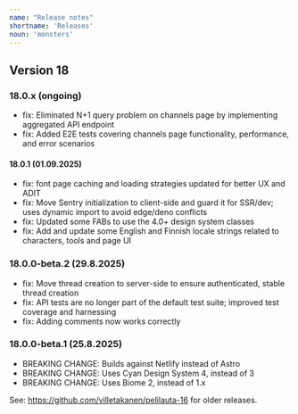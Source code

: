 ```yaml
---
name: "Release notes"
shortname: 'Releases'
noun: 'monsters'
---
```

## Version 18

### 18.0.x (ongoing)
- fix: Eliminated N+1 query problem on channels page by implementing aggregated API endpoint
- fix: Added E2E tests covering channels page functionality, performance, and error scenarios


#### 18.0.1 (01.09.2025)
- fix: font page caching and loading strategies updated for better UX and ADIT
- fix: Move Sentry initialization to client-side and guard it for SSR/dev; uses dynamic import to avoid edge/deno conflicts
- fix: Updated some FABs to use the 4.0+ design system classes
- fix: Add and update some English and Finnish locale strings related to characters, tools and page UI


### 18.0.0-beta.2 (29.8.2025)
- fix: Move thread creation to server-side to ensure authenticated, stable thread creation 
- fix: API tests are no longer part of the default test suite; improved test coverage and harnessing
- fix: Adding comments now works correctly


### 18.0.0-beta.1 (25.8.2025)
- BREAKING CHANGE: Builds against Netlify instead of Astro
- BREAKING CHANGE: Uses Cyan Design System 4, instead of 3
- BREAKING CHANGE: Uses Biome 2, instead of 1.x


See: https://github.com/villetakanen/pelilauta-16 for older releases.

